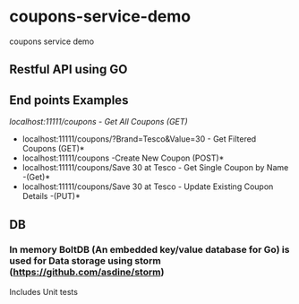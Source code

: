# coupons-service-demo
coupons service demo

## Restful API using GO 
## End points Examples
*localhost:11111/coupons - Get All Coupons (GET)*
* localhost:11111/coupons/?Brand=Tesco&Value=30 - Get Filtered  Coupons (GET)*
* localhost:11111/coupons -Create New Coupon (POST)*
* localhost:11111/coupons/Save 30 at Tesco - Get Single Coupon by Name -(Get)*
* localhost:11111/coupons/Save 30 at Tesco - Update Existing Coupon Details -(PUT)*
## DB
### In memory BoltDB (An embedded key/value database for Go) is used for Data storage using storm (https://github.com/asdine/storm)

Includes Unit tests
